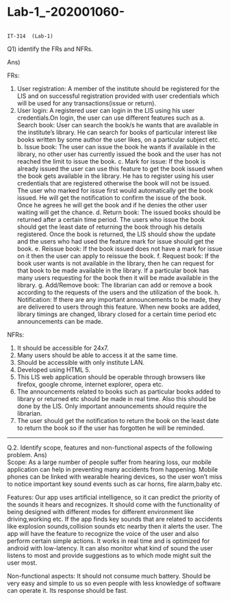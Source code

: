 # Lab-1_-202001060-

				                                                                IT-314  (Lab-1)

Q1) identify the FRs and NFRs.

Ans)  

FRs: 
1. User registration:  A member of the institute should be registered for the LIS and on successful registration provided with user credentials which will be used for any transactions(issue or return).
2. User login: A registered user can login in the LIS using his user credentials.On login, the user can use different features such as 
  a. Search book: User can search the book/s he wants that are available in the institute’s library. He can search for books of particular interest like books written by some author the user likes, on a particular subject etc.
  b. Issue book: The user can issue the book he wants if available in the library, no other user has currently issued the book and the user has not reached the limit to issue the book.
  c. Mark for issue: If the book is already issued the user can use this feature to get the book issued when the book gets available in the library. He has to register using his user credentials that are registered otherwise the book will not be issued. The user who marked for issue first would automatically get the book issued. He will get the notification to confirm the issue of the book. Once he agrees he will get the book and if he denies the other user waiting will get the chance.
  d. Return book: The issued books should be returned after a certain time period. The users who issue the book should get the least date of returning the book through his details registered. Once the book is returned, the LIS should show the update and the users who had used the feature mark for issue should get the book.
  e. Reissue book: If the book issued does not have a mark for issue on it then the user can apply to reissue the book.
  f. Request book: If the book user wants is not available in the library, then he can request for that book to be made available in the library. If a particular book has many users requesting for the book then it will be made available in the library.
  g. Add/Remove book: The librarian can add or remove a book according to the requests of the users and the utilization of the book.
  h. Notification: If there are any important announcements to be made, they are delivered to users through this feature. When new books are added, library timings are changed, library closed for a certain time period etc announcements can be made.
  
NFRs:
1. It should be accessible for 24x7.
2. Many users should be able to access it at the same time.
3. Should be accessible with only institute LAN.
4. Developed using HTML 5.
5. This LIS web application should be operable through browsers like firefox, google chrome, internet explorer, opera etc.
6. The announcements related to books such as particular books added to library or returned etc should be made in real time. Also this should be done by the LIS. Only important announcements should require the librarian.
7. The user should get the notification to return the book on the least date to return the book so if the user has forgotten he will be reminded.


-----------------------------------------------------------------------------------------------------------------------------------------------------------------------


Q.2. Identify scope, features and non-functional aspects of the following problem.
Ans)  
Scope:
As a large number of people suffer from hearing loss, our mobile application can help in preventing many accidents from happening. Mobile phones can be linked with wearable hearing devices, so the user won’t miss to notice important key sound events such as car horns, fire alarm,baby etc. 

Features:
Our app uses artificial intelligence, so it can predict the priority of the sounds it hears and recognizes.
It should come with the functionality of being designed with different modes for different environment like driving,working etc.
If the app finds key sounds that are related to accidents like explosion sounds,collision sounds etc nearby then it alerts the user.
The app will have the feature to recognize the voice of the user and also perform certain simple actions.
It works in real time and is optimized for android with low-latency.
It can also monitor what kind of sound the user listens to most and provide suggestions as to which mode might suit the user most.

Non-functional aspects:
It should not consume much battery.
Should be very easy and simple to us so even people with less knowledge of software can operate it.
Its response should be fast.
